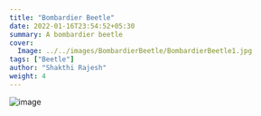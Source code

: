 ```yaml
---
title: "Bombardier Beetle"
date: 2022-01-16T23:54:52+05:30
summary: A bombardier beetle
cover:
  Image: ../../images/BombardierBeetle/BombardierBeetle1.jpg
tags: ["Beetle"]
author: "Shakthi Rajesh"
weight: 4
---
```

![image](../../images/BombardierBeetle/BombardierBeetle2.jpg)
